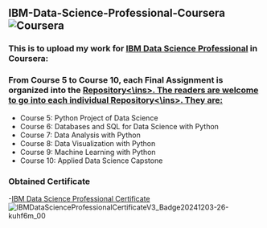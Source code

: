 ## IBM-Data-Science-Professional-Coursera![Coursera](https://img.shields.io/badge/Coursera-Certificate-blue)
### This is to upload my work for [IBM Data Science Professional](https://www.coursera.org/professional-certificates/ibm-data-science) in Coursera:

### From Course 5 to Course 10, each Final Assignment is organized into the <ins>Repository<\ins>. The readers are welcome to go into each individual <ins>Repository<\ins>. They are:
 - Course 5: Python Project of Data Science
 - Course 6: Databases and SQL for Data Science with Python
 - Course 7: Data Analysis with Python
 - Course 8: Data Visualization with Python
 - Course 9: Machine Learning with Python
 - Course 10: Applied Data Science Capstone

### Obtained Certificate
-[IBM Data Science Professional Certificate](https://www.coursera.org/professional-certificates/ibm-data-science) ![IBMDataScienceProfessionalCertificateV3_Badge20241203-26-kuhf6m_00](https://github.com/user-attachments/assets/6ebeb581-034e-4b0f-80c2-fc9926e751da)
